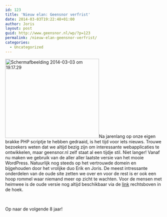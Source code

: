 ```yaml
---
id: 123
title: 'Nieuw elan: Geensnor verfrist'
date: 2014-03-03T19:22:48+01:00
author: Joris
layout: post
guid: http://www.geensnor.nl/wp/?p=123
permalink: /nieuw-elan-geensnor-verfrist/
categories:
  - Uncategorized
---
```

[<img class="size-medium wp-image-124 alignleft" alt="Schermafbeelding 2014-03-03 om 19.17.29" src="http://www.geensnor.nl/wp/wp-content/uploads/2014/03/Schermafbeelding-2014-03-03-om-19.17.29-300x253.png" width="300" height="253" srcset="https://www.geensnor.nl/wp/wp-content/uploads/2014/03/Schermafbeelding-2014-03-03-om-19.17.29-300x253.png 300w, https://www.geensnor.nl/wp/wp-content/uploads/2014/03/Schermafbeelding-2014-03-03-om-19.17.29.png 734w" sizes="(max-width: 300px) 100vw, 300px" />](http://www.geensnor.nl/wp/wp-content/uploads/2014/03/Schermafbeelding-2014-03-03-om-19.17.29.png)Na jarenlang op onze eigen brakke PHP scriptje te hebben gedraaid, is het tijd voor iets nieuws. Trouwe bezoekers weten dat we altijd bezig zijn om interessante webapplicaties te ontwikkelen, maar geensnor.nl zelf staat al een tijdje stil. Niet langer! Vanaf nu maken we gebruik van de aller aller laatste versie van het mooie WordPress. Natuurlijk nog steeds op het vertrouwde domein en bijgehouden door het vrolijke duo Erik en Joris. De meest intressante onderdelen van de oude site zetten we over en voor de rest is er ook een hoop rommel waar niemand meer op zicht te wachten. Voor de mensen met heimwee is de oude versie nog altijd beschikbaar via de [link](http://www.geensnor.nl/geensnor/) rechtsboven in de hoek.

&nbsp;

Op naar de volgende 8 jaar!